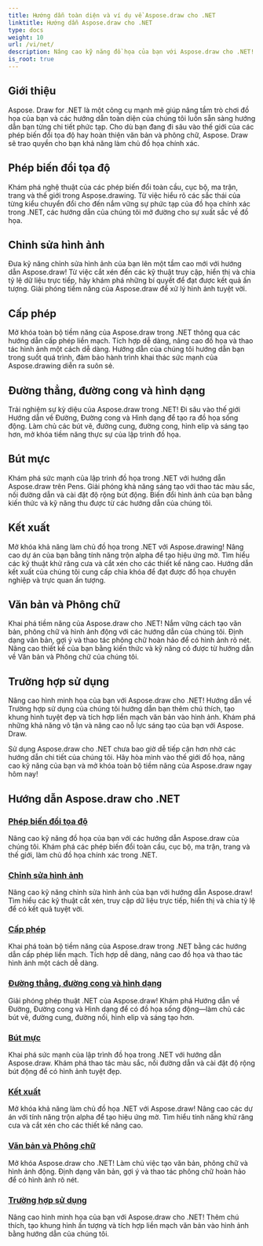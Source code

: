 ```yaml
---
title: Hướng dẫn toàn diện và ví dụ về Aspose.draw cho .NET
linktitle: Hướng dẫn Aspose.draw cho .NET
type: docs
weight: 10
url: /vi/net/
description: Nâng cao kỹ năng đồ họa của bạn với Aspose.draw cho .NET! Từ các phép biến đổi tọa độ chính xác đến văn bản và phông chữ động, hướng dẫn của chúng tôi sẽ khai thác toàn bộ tiềm năng của đồ họa.
is_root: true
---
```


## Giới thiệu

Aspose. Draw for .NET là một công cụ mạnh mẽ giúp nâng tầm trò chơi đồ họa của bạn và các hướng dẫn toàn diện của chúng tôi luôn sẵn sàng hướng dẫn bạn từng chi tiết phức tạp. Cho dù bạn đang đi sâu vào thế giới của các phép biến đổi tọa độ hay hoàn thiện văn bản và phông chữ, Aspose. Draw sẽ trao quyền cho bạn khả năng làm chủ đồ họa chính xác.

## Phép biến đổi tọa độ
Khám phá nghệ thuật của các phép biến đổi toàn cầu, cục bộ, ma trận, trang và thế giới trong Aspose.drawing. Từ việc hiểu rõ các sắc thái của từng kiểu chuyển đổi cho đến nắm vững sự phức tạp của đồ họa chính xác trong .NET, các hướng dẫn của chúng tôi mở đường cho sự xuất sắc về đồ họa.

## Chỉnh sửa hình ảnh
Đưa kỹ năng chỉnh sửa hình ảnh của bạn lên một tầm cao mới với hướng dẫn Aspose.draw! Từ việc cắt xén đến các kỹ thuật truy cập, hiển thị và chia tỷ lệ dữ liệu trực tiếp, hãy khám phá những bí quyết để đạt được kết quả ấn tượng. Giải phóng tiềm năng của Aspose.draw để xử lý hình ảnh tuyệt vời.

## Cấp phép
Mở khóa toàn bộ tiềm năng của Aspose.draw trong .NET thông qua các hướng dẫn cấp phép liền mạch. Tích hợp dễ dàng, nâng cao đồ họa và thao tác hình ảnh một cách dễ dàng. Hướng dẫn của chúng tôi hướng dẫn bạn trong suốt quá trình, đảm bảo hành trình khai thác sức mạnh của Aspose.drawing diễn ra suôn sẻ.

## Đường thẳng, đường cong và hình dạng
Trải nghiệm sự kỳ diệu của Aspose.draw trong .NET! Đi sâu vào thế giới Hướng dẫn về Đường, Đường cong và Hình dạng để tạo ra đồ họa sống động. Làm chủ các bút vẽ, đường cung, đường cong, hình elip và sáng tạo hơn, mở khóa tiềm năng thực sự của lập trình đồ họa.

## Bút mực
Khám phá sức mạnh của lập trình đồ họa trong .NET với hướng dẫn Aspose.draw trên Pens. Giải phóng khả năng sáng tạo với thao tác màu sắc, nối đường dẫn và cài đặt độ rộng bút động. Biến đổi hình ảnh của bạn bằng kiến thức và kỹ năng thu được từ các hướng dẫn của chúng tôi.

## Kết xuất
Mở khóa khả năng làm chủ đồ họa trong .NET với Aspose.drawing! Nâng cao dự án của bạn bằng tính năng trộn alpha để tạo hiệu ứng mờ. Tìm hiểu các kỹ thuật khử răng cưa và cắt xén cho các thiết kế nâng cao. Hướng dẫn kết xuất của chúng tôi cung cấp chìa khóa để đạt được đồ họa chuyên nghiệp và trực quan ấn tượng.

## Văn bản và Phông chữ
Khai phá tiềm năng của Aspose.draw cho .NET! Nắm vững cách tạo văn bản, phông chữ và hình ảnh động với các hướng dẫn của chúng tôi. Định dạng văn bản, gợi ý và thao tác phông chữ hoàn hảo để có hình ảnh rõ nét. Nâng cao thiết kế của bạn bằng kiến thức và kỹ năng có được từ hướng dẫn về Văn bản và Phông chữ của chúng tôi.

## Trường hợp sử dụng
Nâng cao hình minh họa của bạn với Aspose.draw cho .NET! Hướng dẫn về Trường hợp sử dụng của chúng tôi hướng dẫn bạn thêm chú thích, tạo khung hình tuyệt đẹp và tích hợp liền mạch văn bản vào hình ảnh. Khám phá những khả năng vô tận và nâng cao nỗ lực sáng tạo của bạn với Aspose. Draw.

Sử dụng Aspose.draw cho .NET chưa bao giờ dễ tiếp cận hơn nhờ các hướng dẫn chi tiết của chúng tôi. Hãy hòa mình vào thế giới đồ họa, nâng cao kỹ năng của bạn và mở khóa toàn bộ tiềm năng của Aspose.draw ngay hôm nay!

## Hướng dẫn Aspose.draw cho .NET
### [Phép biến đổi tọa độ](./coordinate-transformations/)
Nâng cao kỹ năng đồ họa của bạn với các hướng dẫn Aspose.draw của chúng tôi. Khám phá các phép biến đổi toàn cầu, cục bộ, ma trận, trang và thế giới, làm chủ đồ họa chính xác trong .NET.
### [Chỉnh sửa hình ảnh](./image-editing/)
Nâng cao kỹ năng chỉnh sửa hình ảnh của bạn với hướng dẫn Aspose.draw! Tìm hiểu các kỹ thuật cắt xén, truy cập dữ liệu trực tiếp, hiển thị và chia tỷ lệ để có kết quả tuyệt vời.
### [Cấp phép](./licensing/)
Khai phá toàn bộ tiềm năng của Aspose.draw trong .NET bằng các hướng dẫn cấp phép liền mạch. Tích hợp dễ dàng, nâng cao đồ họa và thao tác hình ảnh một cách dễ dàng.
### [Đường thẳng, đường cong và hình dạng](./lines-curves-and-shapes/)
Giải phóng phép thuật .NET của Aspose.draw! Khám phá Hướng dẫn về Đường, Đường cong và Hình dạng để có đồ họa sống động—làm chủ các bút vẽ, đường cung, đường nối, hình elip và sáng tạo hơn.
### [Bút mực](./pens/)
Khai phá sức mạnh của lập trình đồ họa trong .NET với hướng dẫn Aspose.draw. Khám phá thao tác màu sắc, nối đường dẫn và cài đặt độ rộng bút động để có hình ảnh tuyệt đẹp.
### [Kết xuất](./rendering/)
Mở khóa khả năng làm chủ đồ họa .NET với Aspose.draw! Nâng cao các dự án với tính năng trộn alpha để tạo hiệu ứng mờ. Tìm hiểu tính năng khử răng cưa và cắt xén cho các thiết kế nâng cao.
### [Văn bản và Phông chữ](./text-and-fonts/)
Mở khóa Aspose.draw cho .NET! Làm chủ việc tạo văn bản, phông chữ và hình ảnh động. Định dạng văn bản, gợi ý và thao tác phông chữ hoàn hảo để có hình ảnh rõ nét.
### [Trường hợp sử dụng](./use-cases/)
Nâng cao hình minh họa của bạn với Aspose.draw cho .NET! Thêm chú thích, tạo khung hình ấn tượng và tích hợp liền mạch văn bản vào hình ảnh bằng hướng dẫn của chúng tôi.